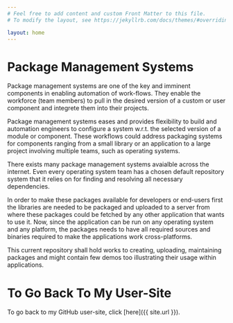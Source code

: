 ```yaml
---
# Feel free to add content and custom Front Matter to this file.
# To modify the layout, see https://jekyllrb.com/docs/themes/#overriding-theme-defaults

layout: home
---
```


# Package Management Systems

Package management systems are one of the key and imminent components in enabling automation of work-flows.  They enable the workforce (team members) to pull in the desired version of a custom or user component and integrete them into their projects.

Package management systems eases and provides flexibility to build and automation engineers to configure a system w.r.t. the selected version of a module or component.  These workflows could address packaging systems for components ranging from a small library or an application to a large project involving multiple teams, such as operating systems.

There exists many package management systems avaialble across the internet.  Even every operating system team has a chosen default repository system that it relies on for finding and resolving all necessary dependencies.

In order to make these packages available for developers or end-users first the libraries are needed to be packaged and uploaded to a server from where these packages could be fetched by any other application that wants to use it.  Now, since the application can be run on any operating system and any platform, the packages needs to have all required sources and binaries required to make the applications work cross-platforms.

This current repository shall hold works to creating, uploading, maintaining packages and might contain few demos too illustrating their usage within applications.


# To Go Back To My User-Site

To go back to my GitHub user-site, click [here]({{ site.url }}).
